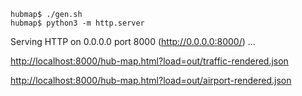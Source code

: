 ```
hubmap$ ./gen.sh
hubmap$ python3 -m http.server
```

Serving HTTP on 0.0.0.0 port 8000 (http://0.0.0.0:8000/) ...

<http://localhost:8000/hub-map.html?load=out/traffic-rendered.json>

<http://localhost:8000/hub-map.html?load=out/airport-rendered.json>

